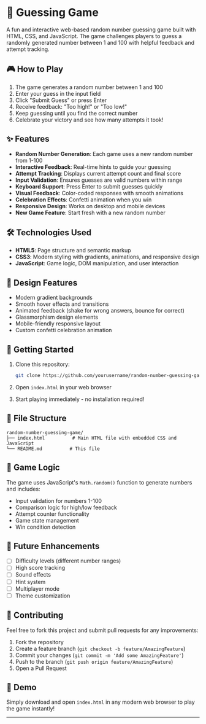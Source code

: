 # 🎯 Guessing Game

A fun and interactive web-based random number guessing game built with HTML, CSS, and JavaScript. The game challenges players to guess a randomly generated number between 1 and 100 with helpful feedback and attempt tracking.

## 🎮 How to Play

1. The game generates a random number between 1 and 100
2. Enter your guess in the input field
3. Click "Submit Guess" or press Enter
4. Receive feedback: "Too high!" or "Too low!"
5. Keep guessing until you find the correct number
6. Celebrate your victory and see how many attempts it took!

## ✨ Features

- **Random Number Generation**: Each game uses a new random number from 1-100
- **Interactive Feedback**: Real-time hints to guide your guessing
- **Attempt Tracking**: Displays current attempt count and final score
- **Input Validation**: Ensures guesses are valid numbers within range
- **Keyboard Support**: Press Enter to submit guesses quickly
- **Visual Feedback**: Color-coded responses with smooth animations
- **Celebration Effects**: Confetti animation when you win
- **Responsive Design**: Works on desktop and mobile devices
- **New Game Feature**: Start fresh with a new random number

## 🛠️ Technologies Used

- **HTML5**: Page structure and semantic markup
- **CSS3**: Modern styling with gradients, animations, and responsive design
- **JavaScript**: Game logic, DOM manipulation, and user interaction

## 🎨 Design Features

- Modern gradient backgrounds
- Smooth hover effects and transitions
- Animated feedback (shake for wrong answers, bounce for correct)
- Glassmorphism design elements
- Mobile-friendly responsive layout
- Custom confetti celebration animation

## 🚀 Getting Started

1. Clone this repository:
   ```bash
   git clone https://github.com/yourusername/random-number-guessing-game.git
   ```

2. Open `index.html` in your web browser

3. Start playing immediately - no installation required!

## 📁 File Structure

```
random-number-guessing-game/
├── index.html          # Main HTML file with embedded CSS and JavaScript
└── README.md          # This file
```

## 🎯 Game Logic

The game uses JavaScript's `Math.random()` function to generate numbers and includes:
- Input validation for numbers 1-100
- Comparison logic for high/low feedback
- Attempt counter functionality
- Game state management
- Win condition detection

## 🌟 Future Enhancements

- [ ] Difficulty levels (different number ranges)
- [ ] High score tracking
- [ ] Sound effects
- [ ] Hint system
- [ ] Multiplayer mode
- [ ] Theme customization

## 🤝 Contributing

Feel free to fork this project and submit pull requests for any improvements:

1. Fork the repository
2. Create a feature branch (`git checkout -b feature/AmazingFeature`)
3. Commit your changes (`git commit -m 'Add some AmazingFeature'`)
4. Push to the branch (`git push origin feature/AmazingFeature`)
5. Open a Pull Request

## 🎉 Demo

Simply download and open `index.html` in any modern web browser to play the game instantly!

---
